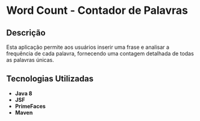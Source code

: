 # Word Count - Contador de Palavras

## Descrição

Esta aplicação permite aos usuários inserir uma frase e analisar a frequência de cada palavra, fornecendo uma contagem detalhada de todas as palavras únicas.

## Tecnologias Utilizadas

- **Java 8**
- **JSF**
- **PrimeFaces**
- **Maven**
